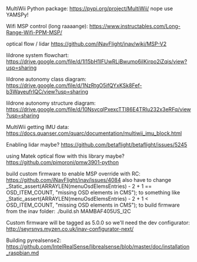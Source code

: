 MultiWii Python package: https://pypi.org/project/MultiWii/
nope use YAMSPy!

Wifi MSP control (long raaaange): https://www.instructables.com/Long-Range-Wifi-PPM-MSP/

optical flow / lidar
https://github.com/iNavFlight/inav/wiki/MSP-V2

lildrone system flowchart:
https://drive.google.com/file/d/1l15bH1IFUwRLjBwumo6ilKirpo2iZqis/view?usp=sharing

lildrone autonomy class diagram:
https://drive.google.com/file/d/1NzRtgO5ifQYxKSk8Fef-b3WayeufrIQC/view?usp=sharing

lildrone autonomy structure diagram:
https://drive.google.com/file/d/10NsvcqlPxexcTTl86E4TRIu232x3eRFq/view?usp=sharing

MultiWii getting IMU data:
https://docs.quanser.com/quarc/documentation/multiwii_imu_block.html

Enabling lidar maybe?
https://github.com/betaflight/betaflight/issues/5245

using Matek optical flow with this library maybe?
https://github.com/pimoroni/pmw3901-python

build custom firmware to enable MSP override with RC: https://github.com/iNavFlight/inav/issues/4084
also have to change  _Static_assert(ARRAYLEN(menuOsdElemsEntries) - 2 + 1 == OSD_ITEM_COUNT, "missing OSD elements in CMS");
to something like  _Static_assert(ARRAYLEN(menuOsdElemsEntries) - 2 + 1 < OSD_ITEM_COUNT, "missing OSD elements in CMS");
to build firmware from the inav folder:
./build.sh MAMBAF405US_I2C

Custom firmware will be tagged as 5.0.0 so we'll need the dev configurator:
http://seyrsnys.myzen.co.uk/inav-configurator-next/

Building pyrealsense2:
https://github.com/IntelRealSense/librealsense/blob/master/doc/installation_raspbian.md
